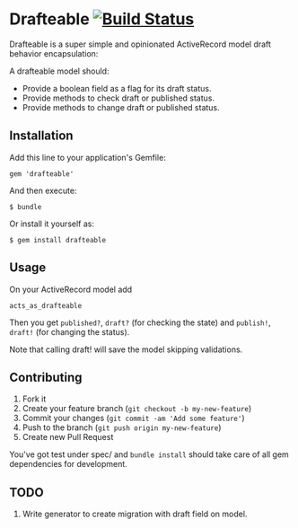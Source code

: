 # Drafteable [![Build Status](https://travis-ci.org/littlemove/drafteable.png)](https://travis-ci.org/littlemove/drafteable)

Drafteable is a super simple and opinionated ActiveRecord model draft
behavior encapsulation:

A drafteable model should:

- Provide a boolean field as a flag for its draft status.
- Provide methods to check draft or published status.
- Provide methods to change draft or published status.

## Installation

Add this line to your application's Gemfile:

    gem 'drafteable'

And then execute:

    $ bundle

Or install it yourself as:

    $ gem install drafteable

## Usage

On your ActiveRecord model add

    acts_as_drafteable

Then you get `published?`, `draft?` (for checking the state) and `publish!`,
`draft!` (for changing the status).

Note that calling draft! will save the model skipping validations.

## Contributing

1. Fork it
2. Create your feature branch (`git checkout -b my-new-feature`)
3. Commit your changes (`git commit -am 'Add some feature'`)
4. Push to the branch (`git push origin my-new-feature`)
5. Create new Pull Request

You've got test under spec/ and `bundle install` should take care of
all gem dependencies for development.

## TODO

1. Write generator to create migration with draft field on model.
